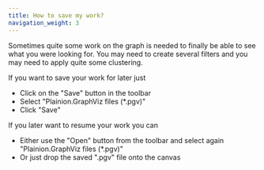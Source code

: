 ```yaml
---
title: How to save my work?
navigation_weight: 3
---
```


Sometimes quite some work on the graph is needed to finally be able to see what you were looking for.
You may need to create several filters and you may need to apply quite some clustering.

If you want to save your work for later just
- Click on the "Save" button in the toolbar
- Select "Plainion.GraphViz files (*.pgv)"
- Click "Save"

If you later want to resume your work you can 
- Either use the "Open" button from the toolbar and select again "Plainion.GraphViz files (*.pgv)"
- Or just drop the saved ".pgv" file onto the canvas


